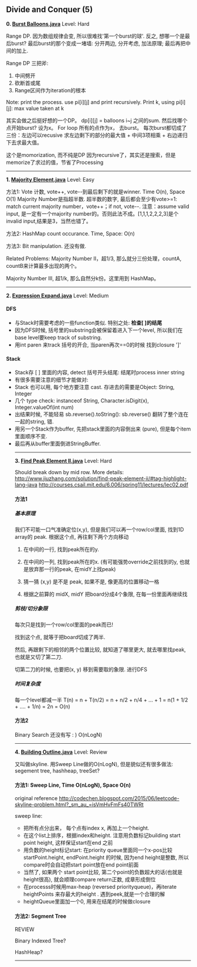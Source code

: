  
 
 
## Divide and Conquer (5)
**0. [Burst Balloons.java](https://github.com/awangdev/LintCode/blob/master/Java/Burst%20Balloons.java)**      Level: Hard
      

Range DP.
因为数组规律会变, 所以很难找'第一个burst的球'. 反之, 想哪一个是最后burst?
最后burst的那个变成一堵墙: 分开两边, 分开考虑, 加法原理; 最后再把中间的加上.

Range DP 三把斧:
1. 中间劈开
2. 砍断首或尾
3. Range区间作为iteration的根本

Note: print the process. use pi[i][j] and print recursively.
Print k, using pi[i][j]: max value taken at k


其实会做之后挺好想的一个DP。
dp[i][j] =  balloons i~j 之间的sum. 然后找哪个点开始burst? 设为x。
For loop 所有的点作为x， 去burst。
每次burst都切成了三份：左边可以recusive 求左边剩下的部分的最大值 + 中间3项相乘 + 右边递归下去求最大值。


这个是momorization, 而不纯是DP
因为recursive了，其实还是搜索，但是memorize了求过的值，节省了Processing



---
**1. [Majority Element.java](https://github.com/awangdev/LintCode/blob/master/Java/Majority%20Element.java)**      Level: Easy
      

方法1: Vote 计数, vote++, vote--到最后剩下的就是winner. Time O(n), Space O(1)
Majority Number是指超半数. 超半数的数字, 最后都会至少有vote>=1: match current majority number，vote++；if not, vote--. 
注意：assume valid input, 是一定有一个majority number的。否则此法不成。[1,1,1,2,2,2,3]是个invalid input,结果是3，当然也错了。

方法2: HashMap count occurance. Time, Space: O(n)

方法3: Bit manipulation. 还没有做.

Related Problems:
Majority Number II，超1/3, 那么就分三份处理，countA, countB来计算最多出现的两个。

Majority Number III, 超1/k, 那么自然分k份。这里用到 HashMap。



---
**2. [Expression Expand.java](https://github.com/awangdev/LintCode/blob/master/Java/Expression%20Expand.java)**      Level: Medium
      


#### DFS
- 与Stack时需要考虑的一些function类似. 特别之处: **检查[ ]的结尾**
- 因为DFS时候, 括号里的substring会被保留着进入下一个level, 所以我们在base level要keep track of substring.
- 用int paren 来track 括号的开合, 当paren再次==0的时候 找到closure ']'

#### Stack
- Stack存 [ ] 里面的内容, detect 括号开头结尾: 结尾时process inner string
- 有很多需要注意的细节才能做对:
- Stack<Object> 也可以用, 每个地方要注意 cast. 存进去的需要是Object: String, Integer
- 几个 type check: instanceof String, Character.isDigit(x), Integer.valueOf(int num)
- 出结果时候, 不能轻易 sb.reverse().toString(): sb.reverse() 翻转了整个连在一起的string, 错.
- 用另一个Stack<String>作为buffer, 先把stack里面的内容倒出来 (pure), 但是每个item里面顺序不变.
- 最后再从buffer里面倒进StringBuffer.




---
**3. [Find Peak Element II.java](https://github.com/awangdev/LintCode/blob/master/Java/Find%20Peak%20Element%20II.java)**      Level: Hard
      

Should break down by mid row. More details:
http://www.jiuzhang.com/solution/find-peak-element-ii/#tag-highlight-lang-java
http://courses.csail.mit.edu/6.006/spring11/lectures/lec02.pdf

#### 方法1
##### 基本原理
我们不可能一口气准确定位(x,y), 但是我们可以再一个row/col里面, 找到1D array的 peak.
根据这个点, 再往剩下两个方向移动

1. 在中间的一行, 找到peak所在的y.

2. 在中间的一列, 找到peak所在的x. (有可能强势override之前找到的y, 也就是放弃那一行的peak, 在midY上找peak)

3. 猜一猜 (x,y) 是不是 peak, 如果不是, 像更高的位置移动一格

4. 根据之前算的 midX, midY 把board分成4个象限, 在每一份里面再继续找

##### 剪枝/切分象限
每次只是找到一个row/col里面的peak而已!

找到这个点, 就等于把board切成了两半.

然后, 再跟剩下的相邻的两个位置比较, 就知道了哪里更大, 就去哪里找peak, 也就是又切了第二刀.

切第二刀的时候, 也要把(x, y) 移到需要取的象限. 进行DFS

##### 时间复杂度
每一个level都减一半
T(n) = n + T(n/2) = n + n/2 + n/4 + ... + 1 = n(1 + 1/2 + .... + 1/n) = 2n = O(n)

#### 方法2
Binary Search
还没有写 : )
O(nLogN)



---
**4. [Building Outline.java](https://github.com/awangdev/LintCode/blob/master/Java/Building%20Outline.java)**      Level: Review
      

又叫做skyline. 用Sweep Line做的O(nLogN), 但是貌似还有很多做法: segement tree, hashheap, treeSet?

#### 方法1: Sweep Line, Time O(nLogN), Space O(n)
original reference http://codechen.blogspot.com/2015/06/leetcode-skyline-problem.html?_sm_au_=isVmHvFmFs40TWRt

sweep line:
- 把所有点分出来， 每个点有index x, 再加上一个height.         
- 在这个list上排序，根据index和height. 注意用负数标记building start point height, 这样保证start在end 之前
- 用负数的height标记start: 在priority queue里面同一个x-pos比较 startPoint.height, endPoint.height 的时候, 因为end height是整数, 所以compare时会自动把start point放在end point前面
- 当然了, 如果两个 start point比较, 第二个point的负数超大的话(也就是height很高), 就会顺理compare return正数, 成章形成倒位
- 在processs时候用max-heap (reversed priorityqueue)，再iterate heightPoints 来存最大的height . 遇到peek,就是一个合理的解    
- heightQueue里面加一个0, 用来在结尾的时候做closure

#### 方法2: Segment Tree
REVIEW

Binary Indexed Tree?

HashHeap?



---
